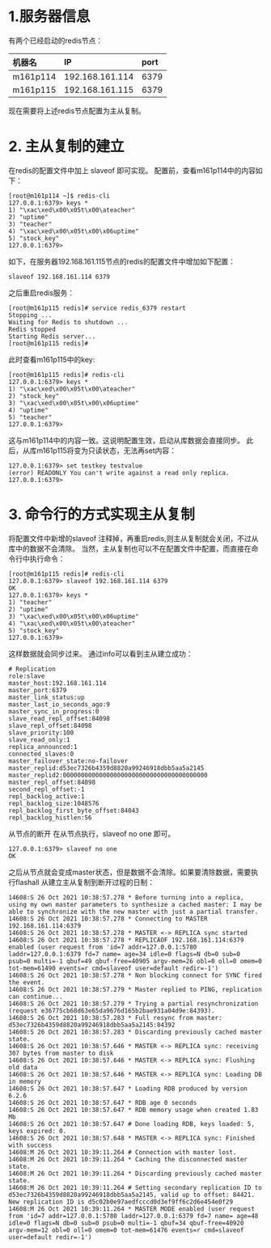 # 1.服务器信息
有两个已经启动的redis节点：

|机器名|IP|port|
|:----|:----|:----|
|m161p114|192.168.161.114|6379|
|m161p115|192.168.161.115|6379|

现在需要将上述redis节点配置为主从复制。

# 2. 主从复制的建立
在redis的配置文件中加上 slaveof <host> <port> 即可实现。
配置前，查看m161p114中的内容如下：
```shell
[root@m161p114 ~]$ redis-cli
127.0.0.1:6379> keys *
1) "\xac\xed\x00\x05t\x00\ateacher"
2) "uptime"
3) "teacher"
4) "\xac\xed\x00\x05t\x00\x06uptime"
5) "stock_key"
127.0.0.1:6379> 
```

如下，在服务器192.168.161.115节点的redis的配置文件中增加如下配置：
```lombok.config
slaveof 192.168.161.114 6379
```
之后重启redis服务：
```shell
[root@m161p115 redis]# service redis_6379 restart
Stopping ...
Waiting for Redis to shutdown ...
Redis stopped
Starting Redis server...
[root@m161p115 redis]# 
```
此时查看m161p115中的key:
```shell
[root@m161p115 redis]# redis-cli
127.0.0.1:6379> keys *
1) "\xac\xed\x00\x05t\x00\ateacher"
2) "stock_key"
3) "\xac\xed\x00\x05t\x00\x06uptime"
4) "uptime"
5) "teacher"
127.0.0.1:6379> 
```
这与m161p114中的内容一致。这说明配置生效，启动从库数据会直接同步。
此后，从库m161p115将变为只读状态，无法再set内容：
```shell
127.0.0.1:6379> set testkey testvalue
(error) READONLY You can't write against a read only replica.
127.0.0.1:6379> 
```
# 3. 命令行的方式实现主从复制
将配置文件中新增的slaveof 注释掉，再重启redis,则主从复制就会关闭，不过从库中的数据不会清除。
当然，主从复制也可以不在配置文件中配置，而直接在命令行中执行命令：
```shell
[root@m161p115 redis]# redis-cli 
127.0.0.1:6379> slaveof 192.168.161.114 6379
OK
127.0.0.1:6379> keys *
1) "teacher"
2) "uptime"
3) "\xac\xed\x00\x05t\x00\x06uptime"
4) "\xac\xed\x00\x05t\x00\ateacher"
5) "stock_key"
127.0.0.1:6379> 

```
这样数据就会同步过来。
通过info可以看到主从建立成功：
```properties
# Replication
role:slave
master_host:192.168.161.114
master_port:6379
master_link_status:up
master_last_io_seconds_ago:9
master_sync_in_progress:0
slave_read_repl_offset:84098
slave_repl_offset:84098
slave_priority:100
slave_read_only:1
replica_announced:1
connected_slaves:0
master_failover_state:no-failover
master_replid:d53ec7326b4359d8820a99246918dbb5aa5a2145
master_replid2:0000000000000000000000000000000000000000
master_repl_offset:84098
second_repl_offset:-1
repl_backlog_active:1
repl_backlog_size:1048576
repl_backlog_first_byte_offset:84043
repl_backlog_histlen:56
```

从节点的断开
在从节点执行，slaveof no one 即可。
```shell
127.0.0.1:6379> slaveof no one
OK
```
之后从节点就会变成master状态，但是数据不会清除。如果要清除数据，需要执行flashall
从建立主从复制到断开过程的日制：
```
14608:S 26 Oct 2021 10:38:57.278 * Before turning into a replica, using my own master parameters to synthesize a cached master: I may be able to synchronize with the new master with just a partial transfer.
14608:S 26 Oct 2021 10:38:57.278 * Connecting to MASTER 192.168.161.114:6379
14608:S 26 Oct 2021 10:38:57.278 * MASTER <-> REPLICA sync started
14608:S 26 Oct 2021 10:38:57.278 * REPLICAOF 192.168.161.114:6379 enabled (user request from 'id=7 addr=127.0.0.1:5780 laddr=127.0.0.1:6379 fd=7 name= age=34 idle=0 flags=N db=0 sub=0 psub=0 multi=-1 qbuf=49 qbuf-free=40905 argv-mem=26 obl=0 oll=0 omem=0 tot-mem=61490 events=r cmd=slaveof user=default redir=-1')
14608:S 26 Oct 2021 10:38:57.278 * Non blocking connect for SYNC fired the event.
14608:S 26 Oct 2021 10:38:57.279 * Master replied to PING, replication can continue...
14608:S 26 Oct 2021 10:38:57.279 * Trying a partial resynchronization (request e36775cb68d63e65da9676d165b2bae931a04d9e:84393).
14608:S 26 Oct 2021 10:38:57.283 * Full resync from master: d53ec7326b4359d8820a99246918dbb5aa5a2145:84392
14608:S 26 Oct 2021 10:38:57.283 * Discarding previously cached master state.
14608:S 26 Oct 2021 10:38:57.646 * MASTER <-> REPLICA sync: receiving 307 bytes from master to disk
14608:S 26 Oct 2021 10:38:57.646 * MASTER <-> REPLICA sync: Flushing old data
14608:S 26 Oct 2021 10:38:57.646 * MASTER <-> REPLICA sync: Loading DB in memory
14608:S 26 Oct 2021 10:38:57.647 * Loading RDB produced by version 6.2.6
14608:S 26 Oct 2021 10:38:57.647 * RDB age 0 seconds
14608:S 26 Oct 2021 10:38:57.647 * RDB memory usage when created 1.83 Mb
14608:S 26 Oct 2021 10:38:57.647 # Done loading RDB, keys loaded: 5, keys expired: 0.
14608:S 26 Oct 2021 10:38:57.648 * MASTER <-> REPLICA sync: Finished with success
14608:M 26 Oct 2021 10:39:11.264 # Connection with master lost.
14608:M 26 Oct 2021 10:39:11.264 * Caching the disconnected master state.
14608:M 26 Oct 2021 10:39:11.264 * Discarding previously cached master state.
14608:M 26 Oct 2021 10:39:11.264 # Setting secondary replication ID to d53ec7326b4359d8820a99246918dbb5aa5a2145, valid up to offset: 84421. New replication ID is d5c02b0e97aedfcccd0d3ef9ff6c2d6e454e0f29
14608:M 26 Oct 2021 10:39:11.264 * MASTER MODE enabled (user request from 'id=7 addr=127.0.0.1:5780 laddr=127.0.0.1:6379 fd=7 name= age=48 idle=0 flags=N db=0 sub=0 psub=0 multi=-1 qbuf=34 qbuf-free=40920 argv-mem=12 obl=0 oll=0 omem=0 tot-mem=61476 events=r cmd=slaveof user=default redir=-1')
```

